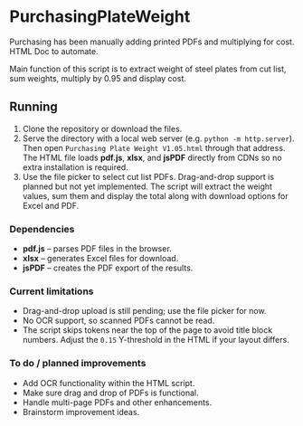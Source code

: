 # PurchasingPlateWeight
Purchasing has been manually adding printed PDFs and multiplying for cost. HTML Doc to automate.

Main function of this script is to extract weight of steel plates from cut list, sum weights, multiply by 0.95 and display cost.

## Running
1. Clone the repository or download the files.
2. Serve the directory with a local web server (e.g. `python -m http.server`).
   Then open `Purchasing Plate Weight V1.05.html` through that address.
   The HTML file loads **pdf.js**, **xlsx**, and **jsPDF** directly from CDNs so
   no extra installation is required.
3. Use the file picker to select cut list PDFs. Drag-and-drop support is
   planned but not yet implemented. The script will extract the weight values,
   sum them and display the total along with download options for Excel and
   PDF.

### Dependencies
- **pdf.js** – parses PDF files in the browser.
- **xlsx** – generates Excel files for download.
- **jsPDF** – creates the PDF export of the results.

### Current limitations
- Drag-and-drop upload is still pending; use the file picker for now.
- No OCR support, so scanned PDFs cannot be read.
- The script skips tokens near the top of the page to avoid title block
  numbers. Adjust the `0.15` Y-threshold in the HTML if your layout
  differs.

### To do / planned improvements
- Add OCR functionality within the HTML script.
- Make sure drag and drop of PDFs is functional.
- Handle multi-page PDFs and other enhancements.
- Brainstorm improvement ideas.
